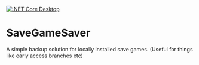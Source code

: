 [![.NET Core Desktop](https://github.com/TheNoviceProspect/SaveGameSaver/actions/workflows/dotnet-desktop.yml/badge.svg?branch=main&event=release)](https://github.com/TheNoviceProspect/SaveGameSaver/actions/workflows/dotnet-desktop.yml)

# SaveGameSaver
A simple backup solution for locally installed save games. (Useful for things like early access branches etc)

